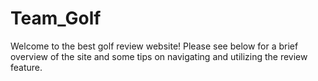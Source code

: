 # Team_Golf
Welcome to the best golf review website! Please see below for a brief overview of the site and some tips on navigating and utilizing the review feature.
